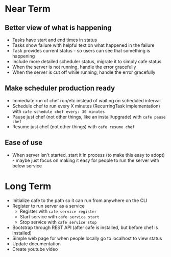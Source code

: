 
# Near Term

## Better view of what is happening
* Tasks have start and end times in status
* Tasks show failure with helpful text on what happened in the failure
* Task provides current status - so users can see that something is happening
* Include more detailed scheduler status, migrate it to simply cafe status
* When the server is not running, handle the error gracefully
* When the server is cut off while running, handle the error gracefully

## Make scheduler production ready
* Immediate run of chef run/etc instead of waiting on scheduled interval
* Schedule chef to run every X minutes (RecurringTask implementation) with `cafe schedule chef every: 30 minutes`
* Pause just chef (not other things, like an install/upgrade) with `cafe pause chef`
* Resume just chef (not other things) with `cafe resume chef`

## Ease of use
* When server isn't started, start it in process (to make this easy to adopt) - maybe just focus on making it easy for people to run the server with below service

# Long Term

* Initialize cafe to the path so it can run from anywhere on the CLI
* Register to run server as a service
  - Register with `cafe service register`
  - Start service with `cafe service start`
  - Stop service with `cafe service stop`
* Bootstrap through REST API (after cafe is installed, but before chef is installed)
* Simple web page for when people locally go to localhost to view status
* Update documentation
* Create youtube video